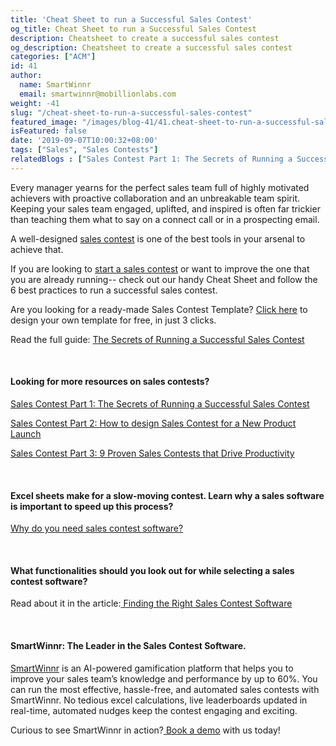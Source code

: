 ```yaml
---
title: 'Cheat Sheet to run a Successful Sales Contest'
og_title: Cheat Sheet to run a Successful Sales Contest
description: Cheatsheet to create a successful sales contest
og_description: Cheatsheet to create a successful sales contest
categories: ["ACM"]
id: 41
author:
  name: SmartWinnr
  email: smartwinnr@mobillionlabs.com
weight: -41
slug: "/cheat-sheet-to-run-a-successful-sales-contest"
featured_image: "/images/blog-41/41.cheat-sheet-to-run-a-successful-sales-contest.jpg"
isFeatured: false
date: '2019-09-07T10:00:32+08:00'
tags: ["Sales", "Sales Contests"]
relatedBlogs : ["Sales Contest Part 1: The Secrets of Running a Successful Sales Contest", "Sales Contest Part 2: How to design Sales Contest for a New Product Launch", "Sales Contest Part 3: 9 Proven Sales Contests that Drive Productivity"]
---
```


Every manager yearns for the perfect sales team full of highly motivated achievers with proactive collaboration and an unbreakable team spirit. Keeping your sales team engaged, uplifted, and inspired is often far trickier than teaching them what to say on a connect call or in a prospecting email.

A well-designed <a href="https://www.smartwinnr.com/post/design-sales-contest-for--new-product-launch/" target="_blank" class="ml_custom_link">sales contest</a> is one of the best tools in your arsenal to achieve that.

If you are looking to <a href="https://www.smartwinnr.com/post/how-to-launch-a-sales-contest/" target="_blank" class="ml_custom_link">start a sales contest</a> or want to improve the one that you are already running-- check out our handy Cheat Sheet and follow the 6 best practices to run a successful sales contest.

<div class="ml_pro_tip ml-margin-top20 ml-margin-bottom20">
  Are you looking for a ready-made <span class="ml_text_bold">Sales Contest Template?</span> <a href="https://tools.smartwinnr.com/#/contest-theme-generator" rel="noreferrer" target="_blank" class="ml_custom_link">Click here</a> to design your own template for free, in just 3 clicks.
</div>

Read the full guide: [The Secrets of Running a Successful Sales Contest](https://www.smartwinnr.com/post/secrets-of-running-successful-sales-contest/)

<br>

<img alt="" src="/images/blog-41/Sales Competition Checklist.png" class="ml-padding-top0 ml-padding-bottom0">

<br>

#### **Looking for more resources on sales contests?**

<a href="https://smartwinnr.com/post/secrets-of-running-successful-sales-contest/" target="_blank" class="ml_custom_link">Sales Contest Part 1: The Secrets of Running a Successful Sales Contest</a>

<a href="https://smartwinnr.com/post/design-sales-contest-for--new-product-launch/" target="_blank" class="ml_custom_link">Sales Contest Part 2: How to design Sales Contest for a New Product Launch</a>

<a href="https://smartwinnr.com/post/9-proven-sales-contests-that-drive-productivity/" target="_blank" class="ml_custom_link">Sales Contest Part 3: 9 Proven Sales Contests that Drive Productivity</a>

<br>

#### **Excel sheets make for a slow-moving contest. Learn why a sales software is important to speed up this process?**

<a href="https://smartwinnr.com/post/why-do-you-need-a-sales-contest-software/" target="_blank" class="ml_custom_link">Why do you need sales contest software?</a>

<br>

#### **What functionalities should you look out for while selecting a sales contest software?**

Read about it in the article:<a href="https://smartwinnr.com/post/finding-the-right-sales-contest-software/" target="_blank" class="ml_custom_link"> Finding the Right Sales Contest Software</a>

<br>

#### **SmartWinnr: The Leader in the Sales Contest Software.**

<a href="https://smartwinnr.com/" target="_blank" class="ml_custom_link">SmartWinnr</a> is an AI-powered gamification platform that helps you to improve your sales team’s knowledge and performance by up to 60%. You can run the most effective, hassle-free, and automated sales contests with SmartWinnr. No tedious excel calculations, live leaderboards updated in real-time, automated nudges keep the contest engaging and exciting.


Curious to see SmartWinnr in action?<a href="https://www.smartwinnr.com/request-demo" target="_blank" class="ml_custom_link"> Book a demo</a> with us today!
